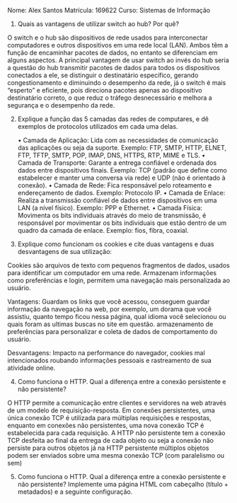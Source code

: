 Nome: Alex Santos
Matrícula: 169622
Curso: Sistemas de Informação

1) Quais as vantagens de utilizar switch ao hub? Por quê?

O switch e o hub são dispositivos de rede usados para interconectar computadores e outros dispositivos em uma rede local (LAN). Ambos têm a função de encaminhar pacotes de dados, no entanto se diferenciam em alguns aspectos.
 A principal vantagem de usar switch ao invés do hub seria a questão do hub transmitir pacotes de dados para todos os dispositivos conectados a ele, se distinguir o destinatário específico, gerando congestionamento e diminuindo o desempenho da rede, já o switch é mais “esperto” e eficiente, pois direciona pacotes apenas ao dispositivo destinatário correto, o que reduz o tráfego desnecessário e melhora a segurança e o desempenho da rede.

2) Explique a função das 5 camadas das redes de computares, e dê exemplos de protocolos utilizados em cada uma delas.

    • Camada de Aplicação: Lida com as necessidades de comunicação das aplicações ou seja da suporte. Exemplo: FTP, SMTP, HTTP, ELNET, FTP, TFTP, SMTP, POP, IMAP, DNS, HTTPS, RTP, MIME e TLS. 
    • Camada de Transporte: Garante a entrega confiável e ordenada dos dados entre dispositivos finais. Exemplo: TCP (padrão que define como estabelecer e manter uma conversa via rede) e UDP (não é orientado à conexão). 
    • Camada de Rede: Fica responsável pelo roteamento e endereçamento de dados. Exemplo: Protocolo IP. 
    • Camada de Enlace: Realiza a transmissão confiável de dados entre dispositivos em uma LAN (a nível físico). Exemplo: PPP e Ethernet. 
    • Camada Física: Movimenta os bits individuais através do meio de transmissão, é responsável por movimentar os bits individuais que estão
dentro de um quadro da camada de enlace. Exemplo: fios, fibra, coaxial. 


3)  Explique como funcionam os cookies e cite duas vantagens e duas desvantagens de sua utilização:

Cookies são arquivos de texto com pequenos fragmentos de dados, usados para identificar um computador em uma rede. Armazenam informações como preferências e login, permitem uma navegação mais personalizada ao usuário. 

Vantagens: Guardam os links que você acessou, conseguem guardar informação da navegação na web, por exemplo, um dorama que você assistiu, quanto tempo ficou nessa página, qual idioma você selecionou ou quais foram as ultimas buscas no site em questão. armazenamento de preferências para personalizar e coleta de dados de comportamento do usuário. 

Desvantagens: Impacto na performance do navegador, cookies mal intencionados roubando informações pessoais e rastreamento de sua atividade online.



4)  Como funciona o HTTP. Qual a diferença entre a conexão persistente e não persistente?
 
O HTTP permite a comunicação entre clientes e servidores na web através de um modelo de requisição-resposta. Em conexões persistentes, uma única conexão TCP é utilizada para múltiplas requisições e respostas, enquanto em conexões não persistentes, uma nova conexão TCP é estabelecida para cada requisição. A HTTP não persistente tem a conexão TCP desfeita ao final da entrega de cada objeto ou seja a conexão não persiste para outros objetos já na HTTP persistente múltiplos objetos podem ser enviados sobre uma mesma conexão TCP (com paralelismo ou sem)

5)  Como funciona o HTTP. Qual a diferença entre a conexão persistente e não persistente? Implemente uma página HTML com cabeçalho (título + metadados) e a seguinte configuração.
